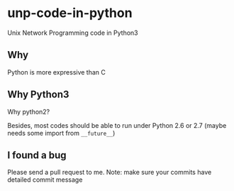 unp-code-in-python
==================

Unix Network Programming code in Python3

## Why

Python is more expressive than C

## Why Python3

Why python2?

Besides, most codes should be able to run under Python 2.6 or 2.7 (maybe needs some import from `__future__`)

## I found a bug

Please send a pull request to me. Note: make sure your commits have detailed commit message
